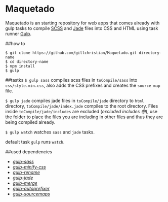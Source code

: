 # Maquetado

Maquetado is an starting repository for web apps that comes already with gulp tasks to compile [SCSS][1] and [Jade][2] files into CSS and HTML using task runner [Gulp][3].

##how to
```
$ git clone https://github.com/gillchristian/Maquetado.git directory-name
$ cd directory-name
$ npm install
$ gulp
```

##tastks
`$ gulp sass` compiles scss files in `toCompile/sass` into `css/style.min.css`, also adds the CSS prefixes and creates the `source map` file.

`$ gulp jade` compiles jade files in `toCompile/jade` directory to `html` directory, `toCompile/jade/index.jade` compiles to the root directory. Files inside `toCompile/jade/includes` are excluded (_excluded includes :flushed:_), use the folder to place the files you are including in other files and thus they are being compiled already.

`$ gulp watch` watches `sass` and `jade` tasks.

default task `gulp` runs `watch`.

##used dependencies

- [_gulp-sass_](4)
- [_gulp-minify-css_](5)
- [_gulp-rename_](6)
- [_gulp-jade_](7)
- [_gulp-merge_](8)
- [_gulp-autoprefixer_](9)
- [_gulp-sourcemaps_](10)

[1]:http://sass-lang.com/
[2]:http://jade-lang.com/
[3]:http://gulpjs.com/
[4]:https://github.com/dlmanning/gulp-sass
[5]:https://github.com/murphydanger/gulp-minify-css
[6]:https://github.com/hparra/gulp-rename
[7]:https://github.com/phated/gulp-jade
[8]:https://github.com/varya/gulp-merge
[9]:https://github.com/sindresorhus/gulp-autoprefixer
[10]:https://github.com/floridoo/gulp-sourcemaps